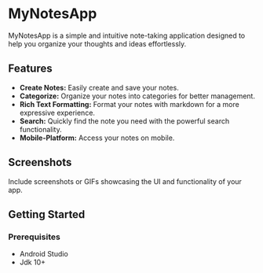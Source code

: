 # MyNotesApp

MyNotesApp is a simple and intuitive note-taking application designed to help you organize your thoughts and ideas effortlessly.

## Features

- **Create Notes:** Easily create and save your notes.
- **Categorize:** Organize your notes into categories for better management.
- **Rich Text Formatting:** Format your notes with markdown for a more expressive experience.
- **Search:** Quickly find the note you need with the powerful search functionality.
- **Mobile-Platform:** Access your notes on mobile.

## Screenshots

Include screenshots or GIFs showcasing the UI and functionality of your app.

## Getting Started

### Prerequisites

- Android Studio
- Jdk 10+
